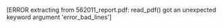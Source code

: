 [ERROR extracting from 562011_report.pdf: read_pdf() got an unexpected keyword argument  'error_bad_lines']